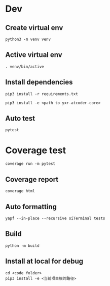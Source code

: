 # Dev

## Create virtual env

```
python3 -m venv venv
```

## Active virtual env

```
. venv/bin/active
```

## Install dependencies

```
pip3 install -r requirements.txt
```

```
pip3 install -e <path to yxr-atcoder-core>
```

## Auto test

```
pytest
```

# Coverage test

```
coverage run -m pytest
```

## Coverage report

```
coverage html
```

## Auto formatting

```
yapf --in-place --recursive oiTerminal tests
```

## Build

```
python -m build
```

## Install at local for debug

```
cd <code folder>
pip3 install -e <当前项目根的路径>
```

